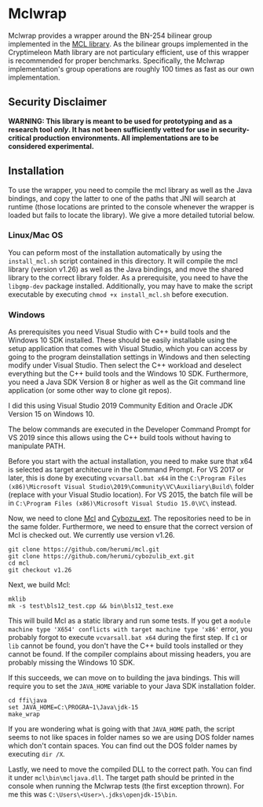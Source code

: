 # Mclwrap

Mclwrap provides a wrapper around the BN-254 bilinear group implemented in the [MCL library](https://github.com/herumi/mcl). As the bilinear groups implemented in the Cryptimeleon Math library are not particulary efficient, use of this wrapper is recommended for proper benchmarks.
Specifically, the Mclwrap implementation's group operations are roughly 100 times as fast as our own implementation.

## Security Disclaimer
**WARNING: This library is meant to be used for prototyping and as a research tool *only*. It has not been sufficiently vetted for use in security-critical production environments. All implementations are to be considered experimental.**

## Installation

To use the wrapper, you need to compile the mcl library as well as the Java bindings, and copy the latter to one of the paths that JNI will search at runtime (those locations are printed to the console whenever the wrapper is loaded but fails to locate the library).
We give a more detailed tutorial below.

### Linux/Mac OS

You can peform most of the installation automatically by using the `install_mcl.sh` script contained in this directory. 
It will compile the mcl library (version v1.26) as well as the Java bindings, and move the shared library to the correct library folder.
As a prerequisite, you need to have the `libgmp-dev` package installed.
Additionally, you may have to make the script executable by executing `chmod +x install_mcl.sh` before execution.

### Windows

As prerequisites you need Visual Studio with C++ build tools and the Windows 10 SDK installed.
These should be easily installable using the setup application that comes with Visual Studio, which you can access by going to the program deinstallation settings in Windows and then selecting modify under Visual Studio.
Then select the C++ workload and deselect everything but the C++ build tools and the Windows 10 SDK.
Furthermore, you need a Java SDK Version 8 or higher as well as the Git command line application (or some other way to clone git repos).

I did this using Visual Studio 2019 Community Edition and Oracle JDK Version 15 on Windows 10.

The below commands are executed in the Developer Command Prompt for VS 2019 since this allows using the C++ build tools without having to manipulate PATH.

Before you start with the actual installation, you need to make sure that x64 is selected as target architecure in the Command Prompt.
For VS 2017 or later, this is done by executing `vcvarsall.bat x64` in the `C:\Program Files (x86)\Microsoft Visual Studio\2019\Community\VC\Auxiliary\Build\` folder (replace with your Visual Studio location). For VS 2015, the batch file will be in `C:\Program Files (x86)\Microsoft Visual Studio 15.0\VC\` instead.

Now, we need to clone [Mcl](https://github.com/herumi/mcl) and [Cybozu_ext](https://github.com/herumi/cybozulib_ext). The repositories need to be in the same folder. Furthermore, we need to ensure that the correct version of Mcl is checked out. We currently use version v1.26.
```
git clone https://github.com/herumi/mcl.git
git clone https://github.com/herumi/cybozulib_ext.git
cd mcl
git checkout v1.26
```

Next, we build Mcl:
```
mklib
mk -s test\bls12_test.cpp && bin\bls12_test.exe
```
This will build Mcl as a static library and run some tests.
If you get a `module machine type 'X654' conflicts with target machine type 'x86'` error, you probably forgot to execute `vcvarsall.bat x64` during the first step.
If `c1` or `lib` cannot be found, you don't have the C++ build tools installed or they cannot be found.
If the compiler complains about missing headers, you are probably missing the Windows 10 SDK.

If this succeeds, we can move on to building the java bindings. This will require you to set the `JAVA_HOME` variable to your Java SDK installation folder.
```
cd ffi\java
set JAVA_HOME=C:\PROGRA~1\Java\jdk-15
make_wrap
```
If you are wondering what is going with that `JAVA_HOME` path, the script seems to not like spaces in folder names so we are using DOS folder names which don't contain spaces.
You can find out the DOS folder names by executing `dir /X`.

Lastly, we need to move the compiled DLL to the correct path. 
You can find it under `mcl\bin\mcljava.dll`.
The target path should be printed in the console when running the Mclwrap tests (the first exception thrown).
For me this was `C:\Users\<User>\.jdks\openjdk-15\bin`.
